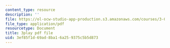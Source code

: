 ```yaml
---
content_type: resource
description: ''
file: https://ol-ocw-studio-app-production.s3.amazonaws.com/courses/3-054-cellular-solids-structure-properties-and-applications-spring-2015/3ef85f1d69ad8ba16a259375c5b5d873_kpbG3L5awgk.pdf
file_type: application/pdf
resourcetype: Document
title: 3play pdf file
uid: 3ef85f1d-69ad-8ba1-6a25-9375c5b5d873
---
```

